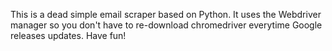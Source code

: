 This is a dead simple email scraper based on Python.
It uses the Webdriver manager so you don't have to re-download chromedriver everytime Google releases updates.
Have fun!